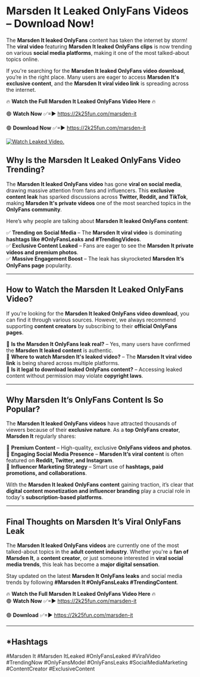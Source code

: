 # Marsden It Leaked OnlyFans Videos – Download Now!

The **Marsden It leaked OnlyFans** content has taken the internet by storm! The **viral video** featuring **Marsden It leaked OnlyFans clips** is now trending on various **social media platforms**, making it one of the most talked-about topics online.  

If you're searching for the **Marsden It leaked OnlyFans video download**, you’re in the right place. Many users are eager to access **Marsden It's exclusive content**, and the **Marsden It viral video link** is spreading across the internet.  

🔥 **Watch the Full Marsden It Leaked OnlyFans Video Here** 🔥  

🟢 **Watch Now** ✅=► https://2k25fun.com/marsden-it

🟢 **Download Now** ✅=► https://2k25fun.com/marsden-it

[![Watch Leaked Video.](https://miro.medium.com/v2/resize:fit:828/format:webp/1*cilzJN44JGOrTw9NJCrNHA.gif "Watch Leaked Video")](https://2k25fun.com/marsden-it)

## **Why Is the Marsden It Leaked OnlyFans Video Trending?**  

The **Marsden It leaked OnlyFans video** has gone **viral on social media**, drawing massive attention from fans and influencers. This **exclusive content leak** has sparked discussions across **Twitter, Reddit, and TikTok**, making **Marsden It's private videos** one of the most searched topics in the **OnlyFans community**.  

Here’s why people are talking about **Marsden It leaked OnlyFans content**:  

✅ **Trending on Social Media** – The **Marsden It viral video** is dominating **hashtags like #OnlyFansLeaks and #TrendingVideos**.  
✅ **Exclusive Content Leaked** – Fans are eager to see the **Marsden It private videos and premium photos**.  
✅ **Massive Engagement Boost** – The leak has skyrocketed **Marsden It’s OnlyFans page** popularity.  

---

## **How to Watch the Marsden It Leaked OnlyFans Video?**  

If you're looking for the **Marsden It leaked OnlyFans video download**, you can find it through various sources. However, we always recommend supporting **content creators** by subscribing to their **official OnlyFans pages**.  

🔹 **Is the Marsden It OnlyFans leak real?** – Yes, many users have confirmed the **Marsden It leaked content** is authentic.  
🔹 **Where to watch Marsden It's leaked video?** – The **Marsden It viral video link** is being shared across multiple platforms.  
🔹 **Is it legal to download leaked OnlyFans content?** – Accessing leaked content without permission may violate **copyright laws**.  

---

## **Why Marsden It’s OnlyFans Content Is So Popular?**  

The **Marsden It leaked OnlyFans videos** have attracted thousands of viewers because of their **exclusive nature**. As a **top OnlyFans creator**, **Marsden It** regularly shares:  

📌 **Premium Content** – High-quality, exclusive **OnlyFans videos and photos**.  
📌 **Engaging Social Media Presence** – **Marsden It’s viral content** is often featured on **Reddit, Twitter, and Instagram**.  
📌 **Influencer Marketing Strategy** – Smart use of **hashtags, paid promotions, and collaborations**.  

With the **Marsden It leaked OnlyFans content** gaining traction, it’s clear that **digital content monetization and influencer branding** play a crucial role in today's **subscription-based platforms**.  

---

## **Final Thoughts on Marsden It’s Viral OnlyFans Leak**  

The **Marsden It leaked OnlyFans videos** are currently one of the most talked-about topics in the **adult content industry**. Whether you're a **fan of Marsden It**, a **content creator**, or just someone interested in **viral social media trends**, this leak has become a **major digital sensation**.  

Stay updated on the latest **Marsden It OnlyFans leaks** and social media trends by following **#Marsden It #OnlyFansLeaks #TrendingContent**.  

🔥 **Watch the Full Marsden It Leaked OnlyFans Video Here** 🔥  
🟢 **Watch Now** ✅=► https://2k25fun.com/marsden-it

🟢 **Download** ✅=► https://2k25fun.com/marsden-it

---

## *Hashtags
#Marsden It #Marsden ItLeaked #OnlyFansLeaked #ViralVideo #TrendingNow #OnlyFansModel #OnlyFansLeaks #SocialMediaMarketing #ContentCreator #ExclusiveContent  